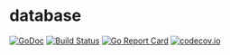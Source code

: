 # database
[![GoDoc](https://godoc.org/github.com/dtucker2/database?status.svg)](https://godoc.org/github.com/dtucker2/database) [![Build Status](https://travis-ci.org/dtucker2/database.svg)](https://travis-ci.org/dtucker2/database) [![Go Report Card](https://goreportcard.com/badge/github.com/dtucker2/database)](https://goreportcard.com/report/github.com/dtucker2/database) [![codecov.io](https://codecov.io/github/dtucker2/database/branch/master/graph/badge.svg)](https://codecov.io/github/dtucker2/database)
